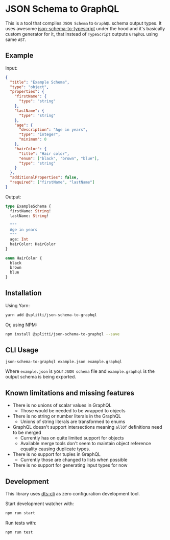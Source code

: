 # JSON Schema to GraphQL

This is a tool that compiles `JSON Schema` to `GraphQL` schema output types. It uses awesome [json-schema-to-typescript](https://www.npmjs.com/package/json-schema-to-typescript) under the hood and it's basically custom generator for it, that instead of `TypeScript` outputs `GraphQL` using same `AST`.

## Example

Input:

```json
{
  "title": "Example Schema",
  "type": "object",
  "properties": {
    "firstName": {
      "type": "string"
    },
    "lastName": {
      "type": "string"
    },
    "age": {
      "description": "Age in years",
      "type": "integer",
      "minimum": 0
    },
    "hairColor": {
      "title": "Hair color",
      "enum": ["black", "brown", "blue"],
      "type": "string"
    }
  },
  "additionalProperties": false,
  "required": ["firstName", "lastName"]
}
```

Output:

```graphql
type ExampleSchema {
  firstName: String!
  lastName: String!

  """
  Age in years
  """
  age: Int
  hairColor: HairColor
}

enum HairColor {
  black
  brown
  blue
}
```

## Installation

Using Yarn:

```sh
yarn add @splitti/json-schema-to-graphql
```

Or, using NPM:

```sh
npm install @splitti/json-schema-to-graphql --save
```

## CLI Usage

```
json-schema-to-graphql example.json example.graphql
```

Where `example.json` is your `JSON schema` file and `example.graphql` is the output schema is being exported.

## Known limitations and missing features

- There is no unions of scalar values in GraphQL
  - Those would be needed to be wrapped to objects
- There is no string or number literals in the GraphQL
  - Unions of string literals are transformed to enums
- GraphQL doesn't support intersections meaning `allOf` definitions need to be merged
  - Currently has on quite limited support for objects
  - Available merge tools don't seem to maintain object reference equality causing duplicate types.
- There is no support for tuples in GraphQL
  - Currently those are changed to lists when possible
- There is no support for generating input types for now

## Development

This library uses [dts-cli](https://github.com/weiran-zsd/dts-cli) as zero configuration development tool.

Start development watcher with:

```sh
npm run start
```

Run tests with:

```
npm run test
```
